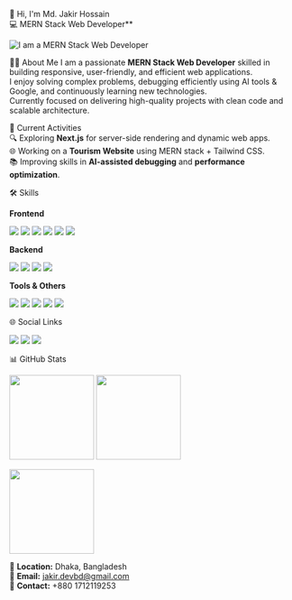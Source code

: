 👋 Hi, I'm Md. Jakir Hossain  
💻 MERN Stack Web Developer**  

![I am a MERN Stack Web Developer](https://i.ibb.co.com/C5jcnB0c/Githubbg.png)


🧑‍💼 About Me
I am a passionate **MERN Stack Web Developer** skilled in building responsive, user-friendly, and efficient web applications.  
I enjoy solving complex problems, debugging efficiently using AI tools & Google, and continuously learning new technologies.  
Currently focused on delivering high-quality projects with clean code and scalable architecture.  


🚀 Current Activities  
🔍 Exploring **Next.js** for server-side rendering and dynamic web apps.  
🌐 Working on a **Tourism Website** using MERN stack + Tailwind CSS.  
📚 Improving skills in **AI-assisted debugging** and **performance optimization**.  

🛠 Skills  

**Frontend**  
<p>
<img src="https://img.shields.io/badge/React-20232A?style=for-the-badge&logo=react&logoColor=61DAFB" />  
<img src="https://img.shields.io/badge/Next.js-000000?style=for-the-badge&logo=nextdotjs&logoColor=white" />  
<img src="https://img.shields.io/badge/TailwindCSS-38B2AC?style=for-the-badge&logo=tailwind-css&logoColor=white" />  
<img src="https://img.shields.io/badge/Bootstrap-563D7C?style=for-the-badge&logo=bootstrap&logoColor=white" />  
<img src="https://img.shields.io/badge/HTML5-E34F26?style=for-the-badge&logo=html5&logoColor=white" />  
<img src="https://img.shields.io/badge/CSS3-1572B6?style=for-the-badge&logo=css3&logoColor=white" />  
</p>

**Backend**  
<p>
<img src="https://img.shields.io/badge/Node.js-43853D?style=for-the-badge&logo=node.js&logoColor=white" />  
<img src="https://img.shields.io/badge/Express.js-000000?style=for-the-badge&logo=express&logoColor=white" />  
<img src="https://img.shields.io/badge/MongoDB-4EA94B?style=for-the-badge&logo=mongodb&logoColor=white" />  
<img src="https://img.shields.io/badge/JWT-000000?style=for-the-badge&logo=json-web-tokens&logoColor=white" />  
</p>

**Tools & Others**  
<p>
<img src="https://img.shields.io/badge/Git-F05032?style=for-the-badge&logo=git&logoColor=white" />  
<img src="https://img.shields.io/badge/GitHub-181717?style=for-the-badge&logo=github&logoColor=white" />  
<img src="https://img.shields.io/badge/Vercel-000000?style=for-the-badge&logo=vercel&logoColor=white" />  
<img src="https://img.shields.io/badge/Netlify-00C7B7?style=for-the-badge&logo=netlify&logoColor=white" />  
<img src="https://img.shields.io/badge/Postman-FF6C37?style=for-the-badge&logo=postman&logoColor=white" />  
</p>


🌐 Social Links  
<p>
<a href="https://github.com/your-github-username"><img src="https://img.shields.io/badge/GitHub-181717?style=for-the-badge&logo=github&logoColor=white" /></a>
<a href="https://linkedin.com/in/your-linkedin-handle"><img src="https://img.shields.io/badge/LinkedIn-0077B5?style=for-the-badge&logo=linkedin&logoColor=white" /></a>
<a href="https://twitter.com/your-twitter-handle"><img src="https://img.shields.io/badge/Twitter-1DA1F2?style=for-the-badge&logo=twitter&logoColor=white" /></a>
</p>


📊 GitHub Stats  
<p>
<img src="https://github-readme-stats.vercel.app/api?username=your-github-username&show_icons=true&theme=tokyonight" height="150" />
<img src="https://github-readme-stats.vercel.app/api/top-langs/?username=your-github-username&layout=compact&theme=tokyonight" height="150" />
</p>

<p>
<img src="https://streak-stats.demolab.com?user=your-github-username&theme=tokyonight" height="150" />
</p>



📍 **Location:** Dhaka, Bangladesh  
📧 **Email:** jakir.devbd@gmail.com  
📱 **Contact:** +880 1712119253 
